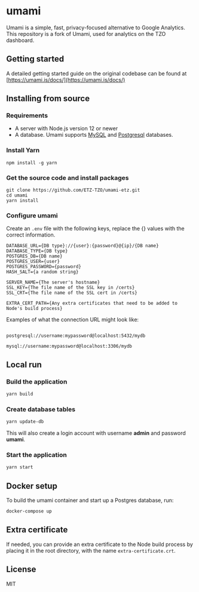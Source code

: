 # umami

Umami is a simple, fast, privacy-focused alternative to Google Analytics.  
This repository is a fork of Umami, used for analytics on the TZO dashboard.

## Getting started

A detailed getting started guide on the original codebase can be found at [https://umami.is/docs/](https://umami.is/docs/)

## Installing from source

### Requirements

- A server with Node.js version 12 or newer
- A database. Umami supports [MySQL](https://www.mysql.com/) and [Postgresql](https://www.postgresql.org/) databases.

### Install Yarn

```
npm install -g yarn
```

### Get the source code and install packages

```
git clone https://github.com/ETZ-TZO/umami-etz.git
cd umami
yarn install
```

### Configure umami

Create an `.env` file with the following keys, replace the {} values with the correct information.

```
DATABASE_URL={DB type}://{user}:{password}@{ip}/{DB name}
DATABASE_TYPE={DB type}
POSTGRES_DB={DB name}
POSTGRES_USER={user}
POSTGRES_PASSWORD={password}
HASH_SALT={a random string}

SERVER_NAME={The server's hostname}
SSL_KEY={The file name of the SSL key in /certs}
SSL_CRT={The file name of the SSL cert in /certs}

EXTRA_CERT_PATH={Any extra certificates that need to be added to Node's build process}
```

Examples of what the connection URL might look like:
```

postgresql://username:mypassword@localhost:5432/mydb

mysql://username:mypassword@localhost:3306/mydb
```

## Local run
### Build the application

```bash
yarn build
```

### Create database tables

```bash
yarn update-db
```

This will also create a login account with username **admin** and password **umami**.

### Start the application

```bash
yarn start
```

## Docker setup

To build the umami container and start up a Postgres database, run:

```bash
docker-compose up
```

## Extra certificate

If needed, you can provide an extra certificate to the Node build process by placing it in the root directory, with the name `extra-certificate.crt`.

## License

MIT
